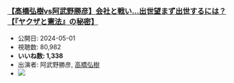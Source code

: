 ### [【高橋弘樹vs阿武野勝彦】会社と戦い…出世望まず出世するには？【『ヤクザと憲法』の秘密】](https://www.youtube.com/watch?v=43IRW90C4Bs)
-   公開日: 2024-05-01
-   視聴数: 80,982
-   **いいね数: 1,338**
-   出演者: 阿武野勝彦, [高橋弘樹](/rehacq_fan/people/高橋弘樹 "wikilink")
- [![](https://img.youtube.com/vi/43IRW90C4Bs/hqdefault.jpg)](https://www.youtube.com/watch?v=43IRW90C4Bs)
